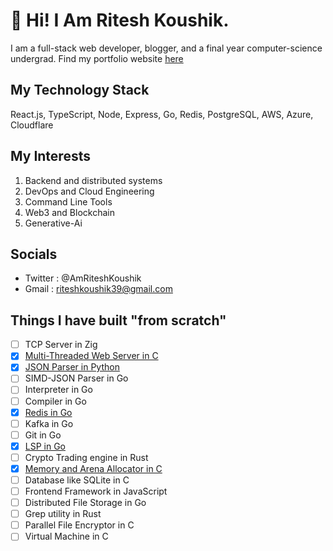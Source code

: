 # 💫 Hi! I Am Ritesh Koushik.

I am a full-stack web developer, blogger, and a final year computer-science undergrad. Find my portfolio website [here](https://ritesh-koushik.vercel.app)

## My Technology Stack
React.js, TypeScript, Node, Express, Go, Redis, PostgreSQL, AWS, Azure, Cloudflare

## My Interests
1. Backend and distributed systems
2. DevOps and Cloud Engineering
3. Command Line Tools
4. Web3 and Blockchain
5. Generative-Ai

## Socials
- Twitter : @AmRiteshKoushik
- Gmail : riteshkoushik39@gmail.com

## Things I have built "from scratch"
- [ ] TCP Server in Zig
- [X] [Multi-Threaded Web Server in C](https://github.com/IAmRiteshKoushik/proxy-server)
- [X] [JSON Parser in Python](https://github.com/IAmRiteshKoushik/jsonite)
- [ ] SIMD-JSON Parser in Go
- [ ] Interpreter in Go
- [ ] Compiler in Go
- [X] [Redis in Go](https://github.com/IAmRiteshKoushik/bluedis)
- [ ] Kafka in Go
- [ ] Git in Go
- [X] [LSP in Go](https://github.com/IAmRiteshKoushik/lsp-zero)
- [ ] Crypto Trading engine in Rust
- [X] [Memory and Arena Allocator in C](https://github.com/IAmRiteshKoushik/malloc-my-heart)
- [ ] Database like SQLite in C
- [ ] Frontend Framework in JavaScript
- [ ] Distributed File Storage in Go
- [ ] Grep utility in Rust
- [ ] Parallel File Encryptor in C
- [ ] Virtual Machine in C
